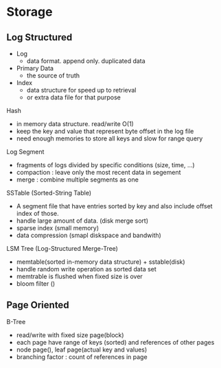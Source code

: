 # Storage

## Log Structured

* Log
	* data format. append only. duplicated data
* Primary Data
	* the source of truth
* Index
	* data structure for speed up to retrieval
	* or extra data file for that purpose

Hash
* in memory data structure. read/write O(1)
* keep the key and value that represent byte offset in the log file
* need enough memories to store all keys and slow for range query

Log Segment
* fragments of logs divided by specific conditions (size, time, ...)
* compaction : leave only the most recent data in segement
* merge : combine multiple segments as one

SSTable (Sorted-String Table)
* A segment file that have entries sorted by key and also include offset index of those.
* handle large amount of data. (disk merge sort)
* sparse index (small memory)
* data compression (smapl diskspace and bandwith)

LSM Tree (Log-Structured Merge-Tree)
* memtable(sorted in-memory data structure) + sstable(disk)
* handle random write operation as sorted data set
* memtrable is flushed when fixed size is over
* bloom filter ()
## Page Oriented

B-Tree
* read/write with fixed size page(block)
* each page have range of keys (sorted) and references of other pages
* node page(), leaf page(actual key and values)
* branching factor : count of references in page


